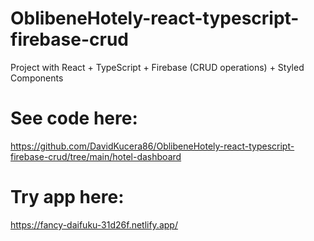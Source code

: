 # OblibeneHotely-react-typescript-firebase-crud
Project with React + TypeScript + Firebase (CRUD operations) + Styled Components

# See code here: 
https://github.com/DavidKucera86/OblibeneHotely-react-typescript-firebase-crud/tree/main/hotel-dashboard

# Try app here:
https://fancy-daifuku-31d26f.netlify.app/
